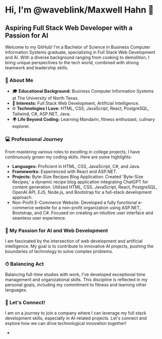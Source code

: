 # Hi, I'm @waveblink/Maxwell Hahn 👋

## Aspiring Full Stack Web Developer with a Passion for AI

Welcome to my GitHub! I'm a Bachelor of Science in Business Computer Information Systems graduate, specializing in Full Stack Web Development and AI. With a diverse background ranging from cooking to demolition, I bring unique perspectives to the tech world, combined with strong teamwork and leadership skills.

### 🚀 About Me

- 🎓 **Educational Background:** Business Computer Information Systems at The University of North Texas.
- 🌟 **Interests:** Full Stack Web Development, Artificial Intelligence.
- 🌐 **Technologies I Love:** HTML, CSS, JavaScript, React, PostgreSQL, Tailwind, C#, ASP.NET, Java.
- 🌍 **Life Beyond Coding:** Learning Mandarin, fitness enthusiast, culinary explorer.

### 💻 Professional Journey

From mastering various roles to excelling in college projects, I have continuously grown my coding skills. Here are some highlights:

- **Languages:** Proficient in HTML, CSS, JavaScript, C#, and Java.
- **Frameworks:** Experienced with React and ASP.NET.
- **Projects:** Byte-Size Recipes Blog Application: Created 'Byte-Size Recipes,' a dynamic recipe blog application integrating ChatGPT for content generation. Utilized HTML, CSS, JavaScript, React, PostgreSQL, OpenAI API, EJS, Node.js, and Bootstrap for a full-stack development approach.
- Non-Profit E-Commerce Website: Developed a fully functional e-commerce website for a non-profit organization using ASP.NET, Bootstrap, and C#. Focused on creating an intuitive user interface and seamless user experience.

### 🤖 My Passion for AI and Web Development

I am  fascinated by the intersection of web development and artificial intelligence. My goal is to contribute to innovative AI projects, pushing the boundaries of technology to solve complex problems.

### ⏱ Balancing Act

Balancing full-time studies with work, I've developed exceptional time management and organizational skills. This discipline is reflected in my personal goals, including my commitment to fitness and learning other languages.

### 📣 Let's Connect!

I am on a journey to join a company where I can leverage my full stack development skills, especially in AI-related projects. Let's connect and explore how we can drive technological innovation together!

-
